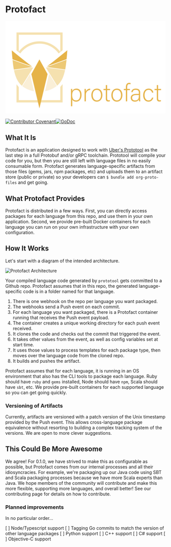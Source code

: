 # Protofact
![Protofact Logo](logo.png)

[![Contributor Covenant](https://img.shields.io/badge/Contributor%20Covenant-v1.4%20adopted-ff69b4.svg)](code-of-conduct.md)[![GoDoc](https://godoc.org/gospotcheck/protofact?status.svg)](https://godoc.org/github.com/gospotcheck/protofact)

## What It Is

Protofact is an application designed to work with [Uber's Prototool](https://github.com/uber/prototool) as the last
step in a full Protobuf and/or gRPC toolchain. Prototool will compile your code for you, but then you are still
left with language files in no easily consumable form. Protofact generates language-specific artifacts from those files
(gems, jars, npm packages, etc) and uploads them to an artifact store (public or private) so your developers can
`$ bundle add org-proto-files` and get going.

## What Protofact Provides

Protofact is distributed in a few ways. First, you can directly access packages for each language from this repo, and
use them in your own application. Second, we provide pre-built Docker containers for each language you can run on
your own infrastructure with your own configuration.

## How It Works

Let's start with a diagram of the intended architecture.

![Protofact Architecture](https://www.lucidchart.com/publicSegments/view/3f07daa8-adbc-42eb-a3a3-d370254571f5/image.png)

Your compiled language code generated by `prototool` gets committed to a Github repo. Protofact assumes that in this repo, the generated language-specific code
is in a folder named for that language.

1. There is one webhook on the repo per language you want packaged.
1. The webhooks send a Push event on each commit.
1. For each language you want packaged, there is a Protofact container running that receives the Push event payload.
1. The container creates a unique working directory for each push event received.
1. It clones the code and checks out the commit that triggered the event.
1. It takes other values from the event, as well as config variables set at start time.
1. It uses those values to process templates for each package type, then moves over the language code from the cloned repo.
1. It builds and pushes the artifact.

Protofact assumes that for each language, it is running in an OS environment that also has the CLI tools to package each language.
Ruby should have `ruby` and `gems` installed, Node should have `npm`, Scala should have `sbt`, etc. We provide pre-built containers
for each supported language so you can get going quickly.

### Versioning of Artifacts

Currently, artifacts are versioned with a patch version of the Unix timestamp provided by the Push event. This allows cross-language
package equivalence without resorting to building a complex tracking system of the versions. We are open to more clever suggestions.

## This Could Be More Awesome

We agree! For 0.1.0, we have strived to make this as configurable as possible, but Protofact comes from our internal processes
and all their idiosyncracies. For example, we're packaging up our Java code using SBT and Scala packaging processes because
we have more Scala experts than Java. We hope members of the community will contribute and make this more flexible, supporting more
languages, and overall better! See our contributing page for details on how to contribute.

### Planned improvements

In no particular order...

[ ] Node/Typescript support
[ ] Tagging Go commits to match the version of other language packages
[ ] Python support
[ ] C++ support
[ ] C# support
[ ] Objective-C support
